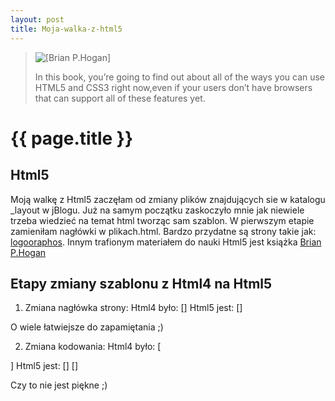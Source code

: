 ```yaml
---
layout: post
title: Moja-walka-z-html5
---
```


<blockquote>
<img src="../../../../images/bhh5_xlargecover.jpg" alt="[Brian P.Hogan]" />
<p>
 In this book, you’re going to find out about all of the ways you can use
 HTML5 and CSS3 right now,even if your users don’t have browsers
that can support all of these features yet.
</p>
</blockquote>

# {{ page.title }}


## Html5

Moją walkę z Html5 zaczęłam od zmiany plików znajdujących sie w katalogu _layout w jBlogu.
Już na samym początku zaskoczyło mnie jak niewiele trzeba wiedzieć na temat html tworząc sam szablon.
W pierwszym etapie zamieniłam nagłówki w plikach.html. Bardzo przydatne są strony takie jak: [logooraphos](http://log.logographos.com/pl/design/html5/minikurs-htm5/new-tags-html/). Innym trafionym materiałem do nauki Html5 jest książka [Brian P.Hogan](http://pragprog.com/titles/bhh5/html5-and-css3)


## Etapy zmiany szablonu z Html4 na Html5

1. Zmiana nagłówka strony:
Html4 było: [<!DOCTYPE html PUBLIC "-//W3C//DTD XHTML 1.0 Strict//EN"
"http://www.w3.org/TR/xhtml1/DTD/xhtml1-strict.dtd">]
Html5 jest: [<!DOCTYPE html>]

O wiele łatwiejsze do zapamiętania ;)

2. Zmiana kodowania:
Html4 było: [<html xmlns="http://www.w3.org/1999/xhtml" xml:lang="pl" lang="pl-pl">
<head>
   <meta http-equiv="content-type" content="text/html; charset=utf-8" />]
Html5 jest: [<html lang="pl">]
<head>
   [<meta charset=utf-8">]

Czy to nie jest piękne ;)


